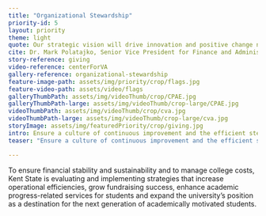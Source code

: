 ```yaml
---
title: "Organizational Stewardship"
priority-id: 5
layout: priority
theme: light
quote: Our strategic vision will drive innovation and positive change not only within the university, but in the community, region and beyond.
cite: Dr. Mark Polatajko, Senior Vice President for Finance and Administration
story-reference: giving
video-reference: centerForVA
gallery-reference: organizational-stewardship
feature-image-path: assets/img/priority/crop/flags.jpg
feature-video-path: assets/video/flags
galleryThumbPath: assets/img/videoThumb/crop/CPAE.jpg
galleryThumbPath-large: assets/img/videoThumb/crop-large/CPAE.jpg
videoThumbPath: assets/img/videoThumb/crop/cva.jpg
videoThumbPath-large: assets/img/videoThumb/crop-large/cva.jpg
storyImage: assets/img/featuredPriority/crop/giving.jpg
intro: Ensure a culture of continuous improvement and the efficient stewardship of university resources and infrastructure
teaser: "Ensure a culture of continuous improvement and the efficient stewardship of university resources and infrastructure"

---
```


To ensure financial stability and sustainability and to manage college costs, Kent State is evaluating and implementing strategies that increase operational efficiencies, grow fundraising success, enhance academic progress-related services for students and expand the university’s position as a destination for the next generation of academically motivated students.  
